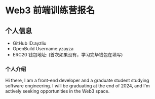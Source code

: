 # Web3 前端训练营报名

## 个人信息

* GitHub ID:ayzliu
* OpenBuild Username:yzayza
* ERC20 钱包地址: (首次如果没有，学习完毕钱包在填写)

### 个人介绍
Hi there, I am a front-end developer and a graduate student studying software engineering. I will be graduating at the end of 2024, and I'm actively seeking opportunities in the Web3 space.